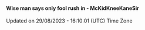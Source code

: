 #### Wise man says only fool rush in - McKidKneeKaneSir
Updated on 29/08/2023 - 16:10:01 (UTC) Time Zone
